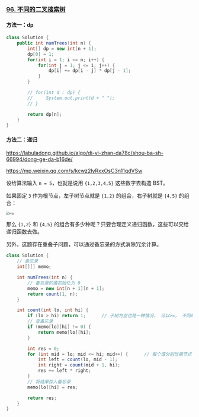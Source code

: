 ### [96. 不同的二叉搜索树](https://leetcode.cn/problems/unique-binary-search-trees/)

#### 方法一：dp

```java
class Solution {
    public int numTrees(int n) {
        int[] dp = new int[n + 1];
        dp[0] = 1;
        for(int i = 1; i <= n; i++) {
            for(int j = 1; j <= i; j++) {
                dp[i] += dp[i - j] * dp[j - 1];
            }
        }

        // for(int d : dp) {
        //     System.out.print(d + " ");
        // }

        return dp[n];
    }
}
```



#### 方法二：递归

https://labuladong.github.io/algo/di-yi-zhan-da78c/shou-ba-sh-66994/dong-ge-da-b16de/

https://mp.weixin.qq.com/s/kcwz2lyRxxOsC3n11qdVSw

设给算法输入 `n = 5`，也就是说用 `{1,2,3,4,5}` 这些数字去构造 BST。

如果固定 `3` 作为根节点，左子树节点就是 `{1,2}` 的组合，右子树就是 `{4,5}` 的组合：

<img src="https://cdn.jsdelivr.net/gh/iamk123/typora@main/uPic/2023/02/22/111405167703564516770356452492rBk4L-1.jpeg" alt="img" style="zoom:50%;" />

那么 `{1,2}` 和 `{4,5}` 的组合有多少种呢？只要合理定义递归函数，这些可以交给递归函数去做。

另外，这题存在重叠子问题，可以通过备忘录的方式消除冗余计算。

```java
class Solution {
    // 备忘录
    int[][] memo;

    int numTrees(int n) {
        // 备忘录的值初始化为 0
        memo = new int[n + 1][n + 1];
        return count(1, n);
    }

    int count(int lo, int hi) {
        if (lo > hi) return 1;		// 子树为空也是一种情况， 可以>=， 不同的二叉搜索树2不行
        // 查备忘录
        if (memo[lo][hi] != 0) {
            return memo[lo][hi];
        }

        int res = 0;
        for (int mid = lo; mid <= hi; mid++) {		// 每个值分别当根节点
            int left = count(lo, mid - 1);
            int right = count(mid + 1, hi);
            res += left * right;
        }
        // 将结果存入备忘录
        memo[lo][hi] = res;

        return res;
    }
}
```

